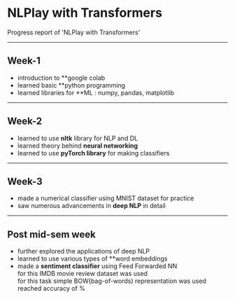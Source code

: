 # NLPlay with Transformers
Progress report of 'NLPlay with Transformers'
<hr>

## Week-1
- introduction to **google colab
- learned basic **python programming
- learned libraries for **ML : numpy, pandas, matplotlib
<hr>

## Week-2
- learned to use **nltk** library for NLP and DL
- learned theory behind **neural networking**
- learned to use **pyTorch library** for making classifiers
<hr>

## Week-3
- made a numerical classifier using MNIST dataset for practice
- saw numerous advancements in **deep NLP** in detail
<hr>

## Post mid-sem week
- further explored the applications of deep NLP
- learned to use various types of **word embeddings
- made a **sentiment classifier** using Feed Forwarded NN <br> 
  for this IMDB movie review dataset was used <br>
  for this task simple BOW(bag-of-words) representation was used
  reached accuracy of %
